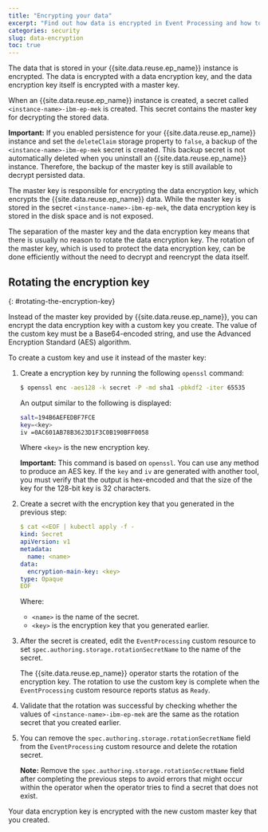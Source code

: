```yaml
---
title: "Encrypting your data"
excerpt: "Find out how data is encrypted in Event Processing and how to rotate the encryption key."
categories: security
slug: data-encryption
toc: true
---
```


The data that is stored in your {{site.data.reuse.ep_name}} instance is encrypted. The data is encrypted with a data encryption key, and the data encryption key itself is encrypted with a master key.

When an {{site.data.reuse.ep_name}} instance is created, a secret called `<instance-name>-ibm-ep-mek` is created. This secret contains the master key for decrypting the stored data.

**Important:** If you enabled persistence for your {{site.data.reuse.ep_name}} instance and set the `deleteClaim` storage property to `false`, a backup of the `<instance-name>-ibm-ep-mek` secret is created. This backup secret is not automatically deleted when you uninstall an {{site.data.reuse.ep_name}} instance. Therefore, the backup of the master key is still available to decrypt persisted data.

The master key is responsible for encrypting the data encryption key, which encrypts the {{site.data.reuse.ep_name}} data. While the master key is stored in the secret `<instance-name>-ibm-ep-mek`, the data encryption key is stored in the disk space and is not exposed.

The separation of the master key and the data encryption key means that there is usually no reason to rotate the data encryption key. The rotation of the master key, which is used to protect the data encryption key, can be done efficiently without the need to decrypt and reencrypt the data itself.

## Rotating the encryption key
{: #rotating-the-encryption-key}

Instead of the master key provided by {{site.data.reuse.ep_name}}, you can encrypt the data encryption key with a custom key you create. The value of the custom key must be a Base64-encoded string, and use the Advanced Encryption Standard (AES) algorithm.

To create a custom key and use it instead of the master key:

1. Create a encryption key by running the following `openssl` command:

   ```bash
   $ openssl enc -aes128 -k secret -P -md sha1 -pbkdf2 -iter 65535
   ```

   An output similar to the following is displayed:

   ```bash
   salt=194B6AEFEDBF7FCE
   key=<key>
   iv =0AC601AB78B3623D1F3C0B190BFF0058
   ```

   Where `<key>` is the new encryption key.

   **Important:** This command is based on `openssl`.  You can use any method to produce an AES key. If the `key` and `iv` are generated with another tool, you must verify that the output is hex-encoded and that the size of the key for the 128-bit key is 32 characters.


2. Create a secret with the encryption key that you generated in the previous step:

   ```yaml
   $ cat <<EOF | kubectl apply -f -
   kind: Secret
   apiVersion: v1
   metadata:
     name: <name>
   data:
     encryption-main-key: <key>
   type: Opaque
   EOF
   ```

   Where:

   - `<name>` is the name of the secret.
   - `<key>` is the encryption key that you generated earlier.

3. After the secret is created, edit the `EventProcessing` custom resource to set `spec.authoring.storage.rotationSecretName` to the name of the secret.

   The {{site.data.reuse.ep_name}} operator starts the rotation of the encryption key. The rotation to use the custom key is complete when the `EventProcessing` custom resource reports status as `Ready`.


4. Validate that the rotation was successful by checking whether the values of `<instance-name>-ibm-ep-mek` are the same as the rotation secret that you created earlier.

5. You can remove the `spec.authoring.storage.rotationSecretName` field from the `EventProcessing` custom resource and delete the rotation secret.

   **Note:** Remove the `spec.authoring.storage.rotationSecretName` field after completing the previous steps to avoid errors that might occur within the operator when the operator tries to find a secret that does not exist.

Your data encryption key is encrypted with the new custom master key that you created.
